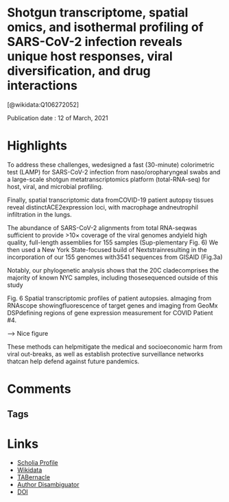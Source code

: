 
Shotgun transcriptome, spatial omics, and isothermal profiling of SARS-CoV-2 infection reveals unique host responses, viral diversification, and drug interactions
==================================================================================================================================================================
  
  [@wikidata:Q106272052]  
  
Publication date : 12 of March, 2021  

# Highlights

To  address  these  challenges,  wedesigned a fast (30-minute) colorimetric test (LAMP) for SARS-CoV-2 infection from naso/oropharyngeal swabs and a large-scale shotgun metatranscriptomics platform (total-RNA-seq) for host, viral, and microbial profiling.

Finally, spatial transcriptomic data fromCOVID-19 patient autopsy tissues reveal distinctACE2expression loci, with macrophage andneutrophil infiltration in the lungs. 

The abundance of SARS-CoV-2 alignments from total RNA-seqwas sufficient to provide >10× coverage of the viral genomes andyield high quality, full-length assemblies for 155 samples (Sup-plementary Fig. 6)
We then used a New York State-focused build of Nextstrainresulting  in  the  incorporation  of  our  155  genomes  with3541 sequences from GISAID (Fig.3a)

Notably, our phylogenetic analysis shows that the 20C cladecomprises the majority of known NYC samples, including thosesequenced outside of this study

Fig. 6 Spatial transcriptomic profiles of patient autopsies. aImaging from RNAscope showingfluorescence of target genes and imaging from GeoMx DSPdefining regions of gene expression measurement for COVID Patient #4.

--> Nice figure

These methods can helpmitigate the medical and socioeconomic harm from viral out-breaks, as well as establish protective surveillance networks thatcan help defend against future pandemics.
# Comments

## Tags

# Links
  
 * [Scholia Profile](https://scholia.toolforge.org/work/Q106272052)  
 * [Wikidata](https://www.wikidata.org/wiki/Q106272052)  
 * [TABernacle](https://tabernacle.toolforge.org/?#/tab/manual/Q106272052/P921%3BP4510)  
 * [Author Disambiguator](https://author-disambiguator.toolforge.org/work_item_oauth.php?id=Q106272052&batch_id=&match=1&author_list_id=&doit=Get+author+links+for+work)  
 * [DOI](https://doi.org/10.1038/S41467-021-21361-7)  

